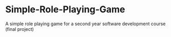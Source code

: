 Simple-Role-Playing-Game
========================

A simple role playing game for a second year software development course (final project)

